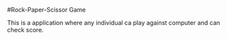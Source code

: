 #Rock-Paper-Scissor Game

This is a application where any individual ca play against computer and can check score.